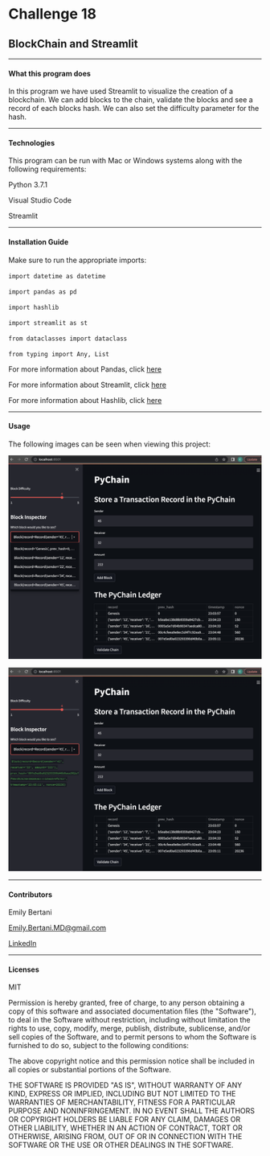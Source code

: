 # Challenge 18
## BlockChain and Streamlit
---

#### What this program does

In this program we have used Streamlit to visualize the creation of a blockchain. We can add blocks to the chain, validate the blocks and see a record of each blocks hash. We can also set the difficulty parameter for the hash. 

---

#### Technologies

This program can be run with Mac or Windows systems along with the following requirements:

Python 3.7.1

Visual Studio Code

Streamlit


---


#### Installation Guide

Make sure to run the appropriate imports:

`import datetime as datetime`

`import pandas as pd`

`import hashlib`

`import streamlit as st`

`from dataclasses import dataclass`

`from typing import Any, List`


For more information about Pandas, click [here](https://pandas.pydata.org/)

For more information about Streamlit, click [here](https://streamlit.io/)

For more information about Hashlib, click [here](https://pypi.org/project/hashlib/)

---


#### Usage


The following images can be seen when viewing this project:


![Streamlit Block Dropdown](https://github.com/EmilyBertani/Challenge_18/blob/main/block_dropdown.png)



![Streamlit Block Record](https://github.com/EmilyBertani/Challenge_18/blob/main/block_record.png)



---


#### Contributors

Emily Bertani

Emily.Bertani.MD@gmail.com

[LinkedIn](https://www.linkedin.com/feed/)

---

#### Licenses

MIT

Permission is hereby granted, free of charge, to any person obtaining a copy of this software and associated documentation files (the "Software"), to deal in the Software without restriction, including without limitation the rights to use, copy, modify, merge, publish, distribute, sublicense, and/or sell copies of the Software, and to permit persons to whom the Software is furnished to do so, subject to the following conditions:

The above copyright notice and this permission notice shall be included in all copies or substantial portions of the Software.

THE SOFTWARE IS PROVIDED "AS IS", WITHOUT WARRANTY OF ANY KIND, EXPRESS OR IMPLIED, INCLUDING BUT NOT LIMITED TO THE WARRANTIES OF MERCHANTABILITY, FITNESS FOR A PARTICULAR PURPOSE AND NONINFRINGEMENT. IN NO EVENT SHALL THE AUTHORS OR COPYRIGHT HOLDERS BE LIABLE FOR ANY CLAIM, DAMAGES OR OTHER LIABILITY, WHETHER IN AN ACTION OF CONTRACT, TORT OR OTHERWISE, ARISING FROM, OUT OF OR IN CONNECTION WITH THE SOFTWARE OR THE USE OR OTHER DEALINGS IN THE SOFTWARE.

